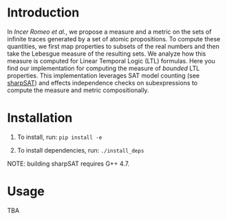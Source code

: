 # Introduction

In *Incer Romeo et al.*, we propose a measure and a metric on the sets of infinite traces generated by a set of atomic propositions. To compute these quantities, we first map properties to subsets of the real numbers and then take the Lebesgue measure of the resulting sets. We analyze how this measure is computed for Linear Temporal Logic (LTL) formulas. Here you find our implementation for computing the measure of *bounded* LTL properties. This implementation leverages SAT model counting (see [sharpSAT](https://github.com/marcthurley/sharpSAT)) and effects independence checks on subexpressions to compute the measure and metric compositionally.

# Installation

1. To install, run:
`pip install -e `

2. To install dependencies, run:
`./install_deps`

NOTE: building sharpSAT requires G++ 4.7.

# Usage
TBA
